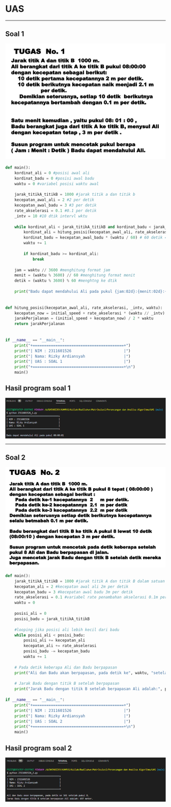 # UAS


---

## Soal 1
![Image Description](https://raw.githubusercontent.com/rainerhosch/Budiluhur/main/Matrikulasi/Perancangan%20dan%20Analisa%20Algoritma/UAS/soal-1.png)

```python
def main():
    kordinat_ali = 0 #posisi awal ali
    kordinat_badu = 0 #posisi awal badu
    waktu = 0 #variabel posisi waktu awal
    
    jarak_titikA_titikB = 1000 #jarak titik a dan titik b
    kecepatan_awal_ali = 2 #2 per detik
    kecepatan_awal_badu = 3 #3 per detik
    rate_akselerasi = 0.1 #0.1 per detik
    _intv = 10 #10 dtik intervl wktu

    while kordinat_ali < jarak_titikA_titikB and kordinat_badu < jarak_titikA_titikB:
        kordinat_ali = hitung_posisi(kecepatan_awal_ali, rate_akselerasi, _intv, waktu)
        kordinat_badu = kecepatan_awal_badu * (waktu / 60) # 60 detik = 1 menit
        waktu += 1

        if kordinat_badu >= kordinat_ali:
            break

    jam = waktu // 3600 #menghitung format jam
    menit = (waktu % 3600) // 60 #menghitung format menit
    detik = (waktu % 3600) % 60 #menghtng ke dtik

    print("Badu dapat mendahului Ali pada pukul {jam:02d}:{menit:02d}:{detik:02d}")


def hitung_posisi(kecepatan_awal_ali, rate_akselerasi, _intv, waktu):
    kecepatan_now = initial_speed + rate_akselerasi * (waktu // _intv)
    jarakPerjalanan = (initial_speed + kecepatan_now) / 2 * waktu
    return jarakPerjalanan


if __name__ == "__main__":
    print("+========================================+")
    print("| NIM : 2311601526                       |")
    print("| Nama: Rizky Ardiansyah                 |")
    print("| UAS : SOAL 1                           |")
    print("+========================================+\n")
    main()
```
## Hasil program soal 1
![Image Description](<https://raw.githubusercontent.com/rainerhosch/Budiluhur/main/Matrikulasi/Perancangan%20dan%20Analisa%20Algoritma/UAS/hasil-soal1.png>)

---

## Soal 2
![Image Description](https://raw.githubusercontent.com/rainerhosch/Budiluhur/main/Matrikulasi/Perancangan%20dan%20Analisa%20Algoritma/UAS/soal-2.png)

```python
def main():
    jarak_titikA_titikB = 1000 #jarak titik A dan titik B dalam satuan meter
    kecepatan_ali = 2 #kecepatan awal ali 2m per detik
    kecepatan_badu = 3 #kecepatan awal badu 3m per detik
    rate_akselerasi = 0.1 #variabel rate penambahan akselerasi 0.1m per detik
    waktu = 0

    posisi_ali = 0
    posisi_badu = jarak_titikA_titikB

    #looping jika posisi ali lebih kecil dari badu
    while posisi_ali < posisi_badu: 
        posisi_ali += kecepatan_ali
        kecepatan_ali += rate_akselerasi
        posisi_badu -= kecepatan_badu
        waktu += 1

    # Pada detik keberapa Ali dan Badu berpapasan
    print("Ali dan Badu akan berpapasan, pada detik ke", waktu, "setelah pukul 8.")

    # Jarak Badu dengan titik B setelah berpapasan
    print("Jarak Badu dengan titik B setelah berpapasan Ali adalah:", posisi_badu, "meter.")

if __name__ == "__main__":
    print("+========================================+")
    print("| NIM : 2311601526                       |")
    print("| Nama: Rizky Ardiansyah                 |")
    print("| UAS : SOAL 2                           |")
    print("+========================================+\n")
    main()
```
## Hasil program soal 2
![Image Description](<https://raw.githubusercontent.com/rainerhosch/Budiluhur/main/Matrikulasi/Perancangan%20dan%20Analisa%20Algoritma/UAS/hasil-soal2.png>)
